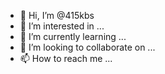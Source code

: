 - 👋 Hi, I’m @415kbs
- 👀 I’m interested in ...
- 🌱 I’m currently learning ...
- 💞️ I’m looking to collaborate on ...
- 📫 How to reach me ...

<!---
415kbs/415kbs is a ✨ special ✨ repository because its `README.md` (this file) appears on your GitHub profile.
You can click the Preview link to take a look at your changes.
--->

